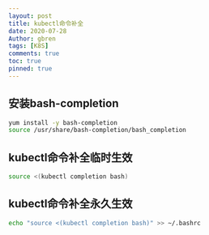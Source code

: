 ```yaml
---
layout: post
title: kubectl命令补全
date: 2020-07-28
Author: gbren 
tags: [K8S]
comments: true
toc: true
pinned: true
---
```


## 安装bash-completion
```bash
yum install -y bash-completion
source /usr/share/bash-completion/bash_completion
```

## kubectl命令补全临时生效
```bash
source <(kubectl completion bash)
```

## kubectl命令补全永久生效
```bash
echo "source <(kubectl completion bash)" >> ~/.bashrc
```

